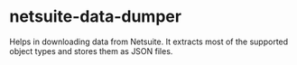 # netsuite-data-dumper
Helps in downloading data from Netsuite. It extracts most of the supported object types and stores them as JSON files.
